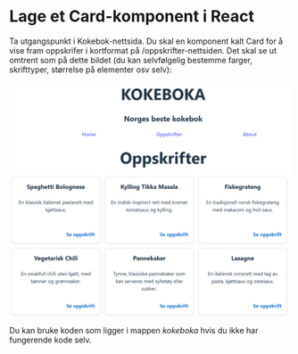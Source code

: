 # Lage et Card-komponent i React

Ta utgangspunkt i Kokebok-nettsida. Du skal en komponent kalt Card for å vise fram oppskrifer i kortformat på /oppskrifter-nettsiden.
Det skal se ut omtrent som på dette bildet (du kan selvfølgelig bestemme farger, skrifttyper, størrelse på elementer osv selv):

![](Card-layout.png)

Du kan bruke koden som ligger i mappen _kokeboka_ hvis du ikke har fungerende kode selv.
